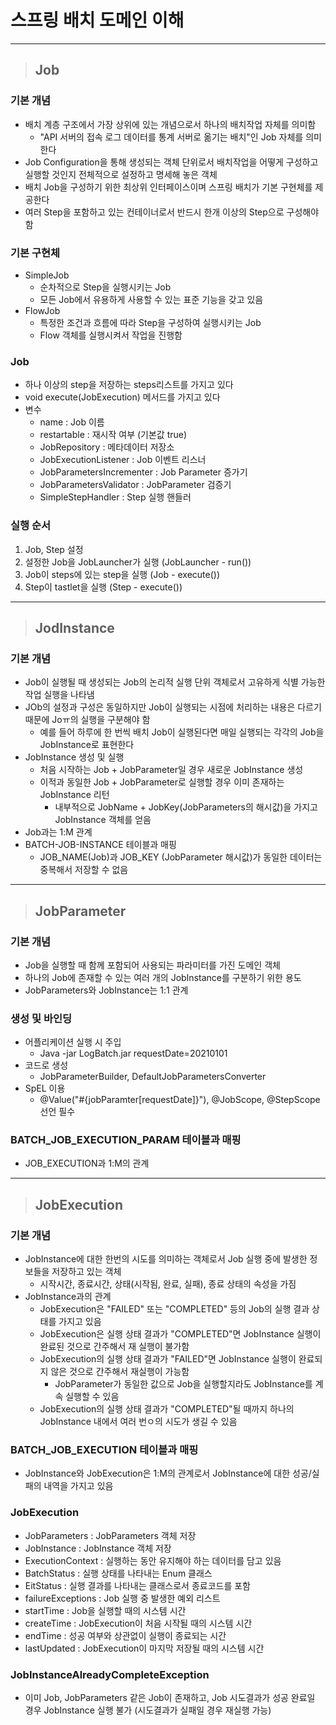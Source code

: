 
# 스프링 배치 도메인 이해

--------------------------------------------------------------------------------------------------------------------------------------

> ## Job

### 기본 개념
- 배치 계층 구조에서 가장 상위에 있는 개념으로서 하나의 배치작업 자체를 의미함
  - "API 서버의 접속 로그 데이터를 통계 서버로 옮기는 배치"인 Job 자체를 의미한다
- Job Configuration을 통해 생성되는 객체 단위로서 배치작업을 어떻게 구성하고 실행할 것인지 전체적으로 설정하고 명세해 놓은 객체
- 배치 Job을 구성하기 위한 최상위 인터페이스이며 스프링 배치가 기본 구현체를 제공한다
- 여러 Step을 포함하고 있는 컨테이너로서 반드시 한개 이상의 Step으로 구성해야 함


### 기본 구현체
- SimpleJob
  - 순차적으로 Step을 실행시키는 Job
  - 모든 Job에서 유용하게 사용할 수 있는 표준 기능을 갖고 있음
- FlowJob
  - 특정한 조건과 흐름에 따라 Step을 구성하여 실행시키는 Job
  - Flow 객체를 실행시켜서 작업을 진행함


### Job
- 하나 이상의 step을 저장하는 steps리스트를 가지고 있다
- void execute(JobExecution) 메서드를 가지고 있다
- 변수
  - name : Job 이름
  - restartable : 재시작 여부 (기본값 true)
  - JobRepository : 메타데이터 저장소
  - JobExecutionListener : Job 이벤트 리스너
  - JobParametersIncrementer : Job Parameter 증가기
  - JobParametersValidator : JobParameter 검증기
  - SimpleStepHandler : Step 실행 핸들러


### 실행 순서
1. Job, Step 설정
2. 설정한 Job을 JobLauncher가 실행 (JobLauncher - run())
3. Job이 steps에 있는 step을 실행 (Job - execute())
4. Step이 tastlet을 실행 (Step - execute())

--------------------------------------------------------------------------------------------------------------------------------------

> ## JodInstance

### 기본 개념
- Job이 실행될 때 생성되는 Job의 논리적 실행 단위 객체로서 고유하게 식별 가능한 작업 실행을 나타냄
- JOb의 설정과 구성은 동일하지만 Job이 실행되는 시점에 처리하는 내용은 다르기 때문에 Joㅠ의 실행을 구분해야 함
  - 예를 들어 하루에 한 번씩 배치 Job이 실행된다면 매일 실행되는 각각의 Job을 JobInstance로 표현한다
- JobInstance 생성 및 실행
  - 처음 시작하는 Job + JobParameter일 경우 새로운 JobInstance 생성
  - 이적과 동일한 Job + JobParameter로 실행할 경우 이미 존재하는 JobInstance 리턴
    - 내부적으로 JobName + JobKey(JobParameters의 해시값)을 가지고 JobInstance 객체를 얻음
- Job과는 1:M 관계
- BATCH-JOB-INSTANCE 테이블과 매핑
  - JOB_NAME(Job)과 JOB_KEY (JobParameter 해시값)가 동일한 데이터는 중복해서 저장할 수 없음

--------------------------------------------------------------------------------------------------------------------------------------

> ## JobParameter

### 기본 개념
- Job을 실행할 때 함께 포함되어 사용되는 파라미터를 가진 도메인 객체
- 하나의 Job에 존재할 수 있는 여러 개의 JobInstance를 구분하기 위한 용도
- JobParameters와 JobInstance는 1:1 관계


### 생성 및 바인딩
- 어플리케이션 실행 시 주입
  - Java -jar LogBatch.jar requestDate=20210101
- 코드로 생성
  - JobParameterBuilder, DefaultJobParametersConverter
- SpEL 이용
  - @Value("#{jobParamter[requestDate]}"), @JobScope, @StepScope 선언 필수


### BATCH_JOB_EXECUTION_PARAM 테이블과 매핑
- JOB_EXECUTION과 1:M의 관계

--------------------------------------------------------------------------------------------------------------------------------------

> ## JobExecution

### 기본 개념
- JobInstance에 대한 한번의 시도를 의미하는 객체로서 Job 실행 중에 발생한 정보들을 저장하고 있는 객체
  - 시작시간, 종료시간, 상태(시작됨, 완료, 실패), 종료 상태의 속성을 가짐
- JobInstance과의 관계
  - JobExecution은 "FAILED" 또는 "COMPLETED" 등의 Job의 실행 결과 상태를 가지고 있음
  - JobExecution은 실행 상태 결과가 "COMPLETED"면 JobInstance 실행이 완료된 것으로 간주해서 재 실행이 불가함
  - JobExecution의 실행 상태 결과가 "FAILED"면 JobInstance 실행이 완료되지 않은 것으로 간주해서 재실행이 가능함
    - JobParameter가 동일한 값으로 Job을 실행할지라도 JobInstance를 계속 실행할 수 있음
  - JobExecution의 실행 상태 결과가 "COMPLETED"될 때까지 하나의 JobInstance 내에서 여러 번ㅇ의 시도가 생길 수 있음


### BATCH_JOB_EXECUTION 테이블과 매핑
- JobInstance와 JobExecution은 1:M의 관계로서 JobInstance에 대한 성공/실패의 내역을 가지고 있음


### JobExecution
- JobParameters : JobParameters 객체 저장
- JobInstance : JobInstance 객체 저장
- ExecutionContext : 실행하는 동안 유지해야 하는 데이터를 담고 있음
- BatchStatus : 실행 상태를 나타내는 Enum 클래스
- EitStatus : 실행 결과를 나타내는 클래스로서 종료코드를 포함
- failureExceptions : Job 실행 중 발생한 예외 리스트
- startTime : Job을 실행할 때의 시스템 시간
- createTime : JobExecution이 처음 시작될 때의 시스템 시간
- endTime : 성공 여부와 상관없이 실행이 종료되는 시간
- lastUpdated : JobExecution이 마지막 저장될 때의 시스템 시간


### JobInstanceAlreadyCompleteException
- 이미 Job, JobParameters 같은 Job이 존재하고, Job 시도결과가 성공 완료일 경우 JobInstance 실행 불가 (시도결과가 실패일 경우 재실행 가능)





































